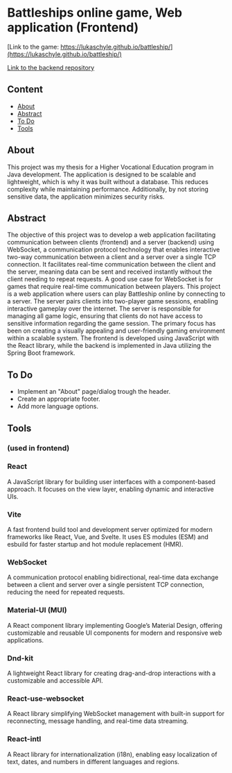 # Battleships online game, Web application (Frontend)
[Link to the game: https://lukaschyle.github.io/battleship/](https://lukaschyle.github.io/battleship/)

[Link to the backend repository](https://github.com/LukasChyle/battleship-backend)

## Content
- [About](#about)
- [Abstract](#abstract)
- [To Do](#to-do)
- [Tools](#tools)
    
## About
This project was my thesis for a Higher Vocational Education program in Java development.
The application is designed to be scalable and lightweight, which is why it was built without a database.
This reduces complexity while maintaining performance.
Additionally, by not storing sensitive data, the application minimizes security risks.

## Abstract
The objective of this project was to develop a web application facilitating communication
between clients (frontend) and a server (backend) using WebSocket, a communication
protocol technology that enables interactive two-way communication between a client and a
server over a single TCP connection. It facilitates real-time communication between the
client and the server, meaning data can be sent and received instantly without the client
needing to repeat requests.
A good use case for WebSocket is for games that require real-time communication between
players. This project is a web application where users can play Battleship online by
connecting to a server. The server pairs clients into two-player game sessions, enabling
interactive gameplay over the internet.
The server is responsible for managing all game logic, ensuring that clients do not have
access to sensitive information regarding the game session.
The primary focus has been on creating a visually appealing and user-friendly gaming
environment within a scalable system.
The frontend is developed using JavaScript with the React library, while the backend is
implemented in Java utilizing the Spring Boot framework.

## To Do
- Implement an "About" page/dialog trough the header.
- Create an appropriate footer.
- Add more language options.

## Tools
### (used in frontend)

### React
A JavaScript library for building user interfaces with a component-based approach. It focuses on the view layer, enabling dynamic and interactive UIs.

### Vite
A fast frontend build tool and development server optimized for modern frameworks like React, Vue, and Svelte. It uses ES modules (ESM) and esbuild for faster startup and hot module replacement (HMR).

### WebSocket
A communication protocol enabling bidirectional, real-time data exchange between a client and server over a single persistent TCP connection, reducing the need for repeated requests.

### Material-UI (MUI)
A React component library implementing Google’s Material Design, offering customizable and reusable UI components for modern and responsive web applications.

### Dnd-kit
A lightweight React library for creating drag-and-drop interactions with a customizable and accessible API.

### React-use-websocket
A React library simplifying WebSocket management with built-in support for reconnecting, message handling, and real-time data streaming.

### React-intl
A React library for internationalization (i18n), enabling easy localization of text, dates, and numbers in different languages and regions.

